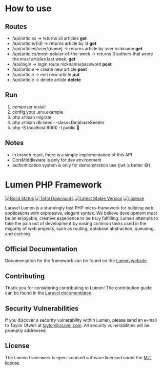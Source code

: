 # How to use

## Routes

- /api/articles -> returns all articles **get** 
- /api/article/{id} -> returns article by id **get** 
- /api/articles/user/{name} -> returns article by user nickname **get** 
- /api/articles/most-polular-of-the-week -> returns 3 authors that wrote the most articles last week. **get** 
- /api/login -> login route nickname/password **post** 
- /api/article -> create new article **post** 
- /api/article -> edit new article **put**
- /api/article -> delete article **delete**

## Run

 1. composer install
 3. config your .env.example
 4. php artisan migrate
 5. php artisan db:seed --class=DatabaseSeeder
 6. php -S localhost:8000 -t public 
 🥳
 
## Notes
- in branch react, there is a simple implementation of this API
- CorsMiddleware is only for dev environment
- authentication system is only for demonstration use (jwt is better 😅)

# Lumen PHP Framework

[![Build Status](https://travis-ci.org/laravel/lumen-framework.svg)](https://travis-ci.org/laravel/lumen-framework)
[![Total Downloads](https://poser.pugx.org/laravel/lumen-framework/d/total.svg)](https://packagist.org/packages/laravel/lumen-framework)
[![Latest Stable Version](https://poser.pugx.org/laravel/lumen-framework/v/stable.svg)](https://packagist.org/packages/laravel/lumen-framework)
[![License](https://poser.pugx.org/laravel/lumen-framework/license.svg)](https://packagist.org/packages/laravel/lumen-framework)

Laravel Lumen is a stunningly fast PHP micro-framework for building web applications with expressive, elegant syntax. We believe development must be an enjoyable, creative experience to be truly fulfilling. Lumen attempts to take the pain out of development by easing common tasks used in the majority of web projects, such as routing, database abstraction, queueing, and caching.

## Official Documentation

Documentation for the framework can be found on the [Lumen website](https://lumen.laravel.com/docs).

## Contributing

Thank you for considering contributing to Lumen! The contribution guide can be found in the [Laravel documentation](https://laravel.com/docs/contributions).

## Security Vulnerabilities

If you discover a security vulnerability within Lumen, please send an e-mail to Taylor Otwell at taylor@laravel.com. All security vulnerabilities will be promptly addressed.

## License

The Lumen framework is open-sourced software licensed under the [MIT license](https://opensource.org/licenses/MIT).
